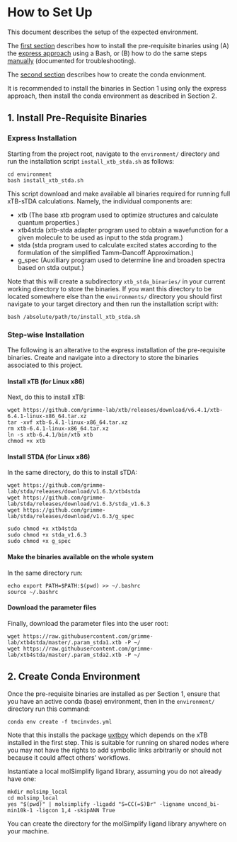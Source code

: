 # How to Set Up

This document describes the setup of the expected environment.

The [first section](/environment/README.md#1-install-pre-requisite-binaries) describes how to install the pre-requisite binaries using (A) the [express approach](/environment/README.md#express-installation) using a Bash, or (B) how to do the same steps [manually](/environment/README.md#step-wise-installation) (documented for troubleshooting).

The [second section](/environment/README.md#2-create-conda-environment) describes how to create the conda envionment.

It is recommended to install the binaries in Section 1 using only the express approach, then install the conda environment as described in Section 2.


## 1. Install Pre-Requisite Binaries

### Express Installation

Starting from the project root, navigate to the `environment/` directory and run the installation script `install_xtb_stda.sh` as follows:
```
cd environment
bash install_xtb_stda.sh
```
This script download and make available all binaries required for running full xTB-sTDA calculations. Namely, the individual components are:

 - xtb (The base xtb program used to optimize structures and calculate quantum properties.)
 - xtb4stda (xtb-stda adapter program used to obtain a wavefunction for a given molecule to be used as input to the stda program.)
 - stda (stda program used to calculate excited states according to the formulation of the simplified Tamm-Dancoff Approximation.)
 - g_spec (Auxilliary program used to determine line and broaden spectra based on stda output.)

Note that this will create a subdirectory `xtb_stda_binaries/` in your current working directory to store the binaries. If you want this directory to be located somewhere else than the `environments/` directory you should first navigate to your target directory and then run the installation script with:
```
bash /absolute/path/to/install_xtb_stda.sh
```

### Step-wise Installation

The following is an alterative to the express installation of the pre-requisite binaries.
Create and navigate into a directory to store the binaries associated to this project.

#### Install xTB (for Linux x86)
Next, do this to install xTB:
```
wget https://github.com/grimme-lab/xtb/releases/download/v6.4.1/xtb-6.4.1-linux-x86_64.tar.xz
tar -xvf xtb-6.4.1-linux-x86_64.tar.xz
rm xtb-6.4.1-linux-x86_64.tar.xz
ln -s xtb-6.4.1/bin/xtb xtb
chmod +x xtb
```

#### Install STDA (for Linux x86)

In the same directory, do this to install sTDA:

```
wget https://github.com/grimme-lab/stda/releases/download/v1.6.3/xtb4stda
wget https://github.com/grimme-lab/stda/releases/download/v1.6.3/stda_v1.6.3
wget https://github.com/grimme-lab/stda/releases/download/v1.6.3/g_spec

sudo chmod +x xtb4stda
sudo chmod +x stda_v1.6.3
sudo chmod +x g_spec
```

#### Make the binaries available on the whole system
In the same directory run:
```
echo export PATH=$PATH:$(pwd) >> ~/.bashrc
source ~/.bashrc
```

#### Download the parameter files
Finally, download the parameter files into the user root:
```
wget https://raw.githubusercontent.com/grimme-lab/xtb4stda/master/.param_stda1.xtb -P ~/
wget https://raw.githubusercontent.com/grimme-lab/xtb4stda/master/.param_stda2.xtb -P ~/
```

## 2. Create Conda Environment

Once the pre-requisite binaries are installed as per Section 1, ensure that you have an active conda (base) environment, then in the `environment/` directory run this command:
```
conda env create -f tmcinvdes.yml
```
Note that this installs the package [uxtbpy](https://github.com/hkneiding/uxtbpy) which depends on the xTB installed in the first step. This is suitable for running on shared nodes where you may not have the rights to add symbolic links arbitrarily or should not because it could affect others' workflows.

Instantiate a local molSimplify ligand library, assuming you do not already have one:
```
mkdir molsimp_local
cd molsimp_local
yes "$(pwd)" | molsimplify -ligadd "S=CC(=S)Br" -ligname uncond_bi-min10k-1 -ligcon 1,4 -skipANN True
```
You can create the directory for the molSimplify ligand library anywhere on your machine.
